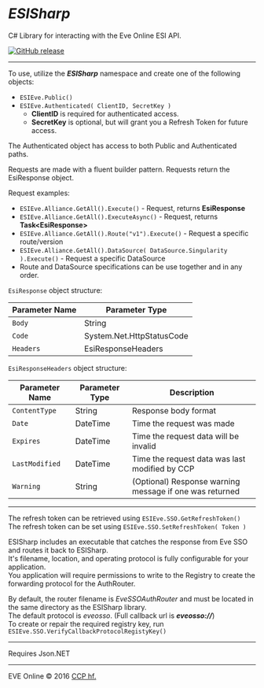 # ***ESISharp***

C# Library for interacting with the Eve Online ESI API.

[![GitHub release](https://img.shields.io/github/release/wranders/ESISharp.svg)](https://github.com/wranders/ESISharp/releases/latest)

---

To use, utilize the ***ESISharp*** namespace and create one of the following objects:

* `ESIEve.Public()`
* `ESIEve.Authenticated( ClientID, SecretKey )`
    * **ClientID** is required for authenticated access.
	* **SecretKey** is optional, but will grant you a Refresh Token for future access.

The Authenticated object has access to both Public and Authenticated paths.

Requests are made with a fluent builder pattern. Requests return the EsiResponse object.

Request examples:
* `ESIEve.Alliance.GetAll().Execute()` - Request, returns **EsiResponse**
* `ESIEve.Alliance.GetAll().ExecuteAsync()` - Request, returns **Task\<EsiResponse>** 
* `ESIEve.Alliance.GetAll().Route("v1").Execute()` - Request a specific route/version
* ```ESIEve.Alliance.GetAll().DataSource( DataSource.Singularity ).Execute()``` - Request a specific DataSource
* Route and DataSource specifications can be use together and in any order.

`EsiResponse` object structure:

| Parameter Name | Parameter Type            |
| -------------- | ------------------------- |
| `Body`         | String                    |
| `Code`         | System.Net.HttpStatusCode |
| `Headers`      | EsiResponseHeaders        |

`EsiResponseHeaders` object structure:

| Parameter Name | Parameter Type | Description                                             |
| -------------- | -------------- | ------------------------------------------------------- | 
| `ContentType`  | String         | Response body format                                    |
| `Date`         | DateTime       | Time the request was made                               |
| `Expires`      | DateTime       | Time the request data will be invalid                   |
| `LastModified` | DateTime       | Time the request data was last modified by CCP          |
| `Warning`      | String         | (Optional) Response warning message if one was returned |

---

The refresh token can be retrieved using `ESIEve.SSO.GetRefreshToken()`<br/>
The refresh token can be set using `ESIEve.SSO.SetRefreshToken( Token )`

ESISharp includes an executable that catches the response from Eve SSO and routes it back to ESISharp.<br/>
It's filename, location, and operating protocol is fully configurable for your application.<br/>
You application will require permissions to write to the Registry to create the forwarding protocol for the AuthRouter.

By default, the router filename is *EveSSOAuthRouter* and must be located in the same directory as the ESISharp library.<br/>
The default protocol is *eveosso*. (Full callback url is ***eveosso://***)<br/>
To create or repair the required registry key, run `ESIEve.SSO.VerifyCallbackProtocolRegistyKey()`

---

Requires Json.NET

---

EVE Online © 2016 [CCP hf.](https://www.ccpgames.com/)